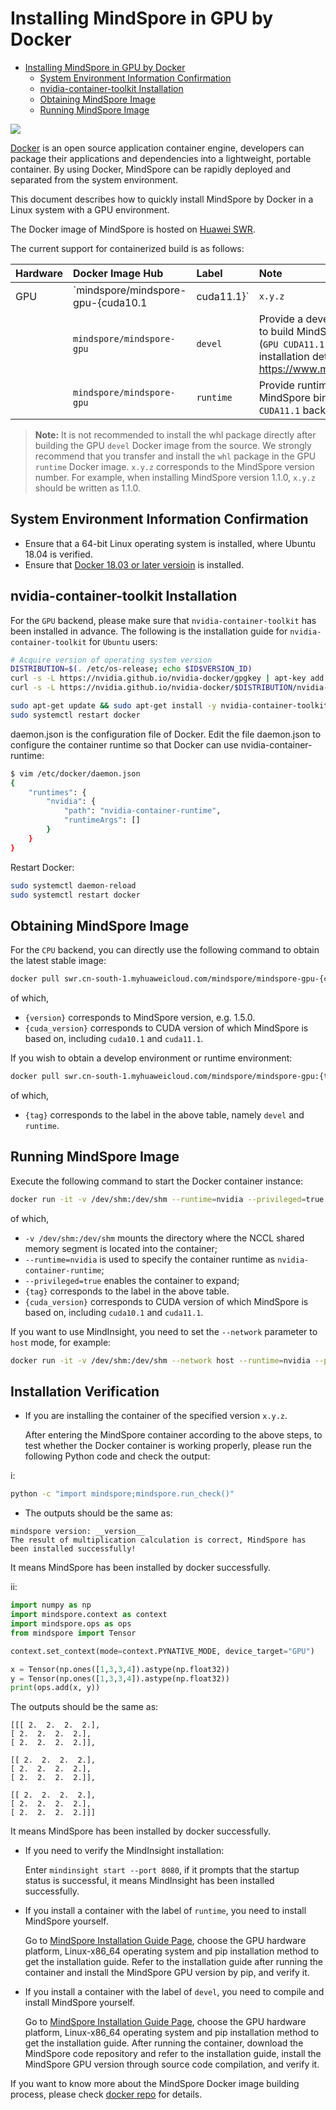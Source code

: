 # Installing MindSpore in GPU by Docker

<!-- TOC -->

- [Installing MindSpore in GPU by Docker](#installing-mindSpore-in-gpu-by-docker)
    - [System Environment Information Confirmation](#system-environment-information-confirmation)
    - [nvidia-container-toolkit Installation](#nvidia-container-toolkit-installation)
    - [Obtaining MindSpore Image](#obtaining-mindspore-image)
    - [Running MindSpore Image](#running-mindspore-image)

<!-- /TOC -->

<a href="https://gitee.com/mindspore/docs/blob/r1.5/install/mindspore_gpu_install_docker_en.md" target="_blank"><img src="https://gitee.com/mindspore/docs/raw/r1.5/resource/_static/logo_source_en.png"></a>

[Docker](https://docs.docker.com/get-docker/) is an open source application container engine, developers can package their applications and dependencies into a lightweight, portable container. By using Docker, MindSpore can be rapidly deployed and separated from the system environment.

This document describes how to quickly install MindSpore by Docker in a Linux system with a GPU environment.

The Docker image of MindSpore is hosted on [Huawei SWR](https://support.huaweicloud.com/swr/index.html).

The current support for containerized build is as follows:

| Hardware   | Docker Image Hub                | Label                       | Note                                       |
| :----- | :------------------------ | :----------------------- | :--------------------------------------- |
| GPU    | `mindspore/mindspore-gpu-{cuda10.1|cuda11.1}` | `x.y.z`                  | A production environment with the MindSpore `x.y.z` GPU version pre-installed. (CUDA10.1 or CUDA11.1 backend) |
|        | `mindspore/mindspore-gpu` | `devel`                  | Provide a development environment to build MindSpore from the source (`GPU CUDA11.1` backend). For installation details, please refer to <https://www.mindspore.cn/install/en>. |
|        | `mindspore/mindspore-gpu` | `runtime`                | Provide runtime environment, MindSpore binary package (`GPU CUDA11.1` backend) is not installed. |

> **Note:** It is not recommended to install the whl package directly after building the GPU `devel` Docker image from the source. We strongly recommend that you transfer and install the `whl` package in the GPU `runtime` Docker image.
> `x.y.z` corresponds to the MindSpore version number. For example, when installing MindSpore version 1.1.0, `x.y.z` should be written as 1.1.0.

## System Environment Information Confirmation

- Ensure that a 64-bit Linux operating system is installed, where Ubuntu 18.04 is verified.
- Ensure that [Docker 18.03 or later versioin](https://docs.docker.com/get-docker/) is installed.

## nvidia-container-toolkit Installation

For the `GPU` backend, please make sure that `nvidia-container-toolkit` has been installed in advance. The following is the installation guide for `nvidia-container-toolkit` for `Ubuntu` users:

```bash
# Acquire version of operating system version
DISTRIBUTION=$(. /etc/os-release; echo $ID$VERSION_ID)
curl -s -L https://nvidia.github.io/nvidia-docker/gpgkey | apt-key add -
curl -s -L https://nvidia.github.io/nvidia-docker/$DISTRIBUTION/nvidia-docker.list | tee /etc/apt/sources.list.d/nvidia-docker.list

sudo apt-get update && sudo apt-get install -y nvidia-container-toolkit nvidia-docker2
sudo systemctl restart docker
```

daemon.json is the configuration file of Docker. Edit the file daemon.json to configure the container runtime so that Docker can use nvidia-container-runtime:

```bash
$ vim /etc/docker/daemon.json
{
    "runtimes": {
        "nvidia": {
            "path": "nvidia-container-runtime",
            "runtimeArgs": []
        }
    }
}
```

Restart Docker:

```bash
sudo systemctl daemon-reload
sudo systemctl restart docker
```

## Obtaining MindSpore Image

For the `CPU` backend, you can directly use the following command to obtain the latest stable image:

```bash
docker pull swr.cn-south-1.myhuaweicloud.com/mindspore/mindspore-gpu-{cuda_version}:{version}
```

of which,

- `{version}` corresponds to MindSpore version, e.g. 1.5.0.
- `{cuda_version}` corresponds to CUDA version of which MindSpore is based on, including `cuda10.1` and `cuda11.1`.

If you wish to obtain a develop environment or runtime environment:

```bash
docker pull swr.cn-south-1.myhuaweicloud.com/mindspore/mindspore-gpu:{tag}
```

of which,

- `{tag}` corresponds to the label in the above table, namely `devel` and `runtime`.

## Running MindSpore Image

Execute the following command to start the Docker container instance:

```bash
docker run -it -v /dev/shm:/dev/shm --runtime=nvidia --privileged=true swr.cn-south-1.myhuaweicloud.com/mindspore/mindspore-gpu-{cuda_version}:{tag} /bin/bash
```

of which,

- `-v /dev/shm:/dev/shm` mounts the directory where the NCCL shared memory segment is located into the container;
- `--runtime=nvidia` is used to specify the container runtime as `nvidia-container-runtime`;
- `--privileged=true` enables the container to expand;
- `{tag}` corresponds to the label in the above table.
- `{cuda_version}` corresponds to CUDA version of which MindSpore is based on, including `cuda10.1` and `cuda11.1`.

If you want to use MindInsight, you need to set the `--network` parameter to `host` mode, for example:

```bash
docker run -it -v /dev/shm:/dev/shm --network host --runtime=nvidia --privileged=true swr.cn-south-1.myhuaweicloud.com/mindspore/mindspore-gpu-{cuda_version}:{tag} /bin/bash
```

## Installation Verification

- If you are installing the container of the specified version `x.y.z`.

    After entering the MindSpore container according to the above steps, to test whether the Docker container is working properly, please run the following Python code and check the output:

i:

```bash
python -c "import mindspore;mindspore.run_check()"
```

- The outputs should be the same as:

```text
mindspore version: __version__
The result of multiplication calculation is correct, MindSpore has been installed successfully!
```

It means MindSpore has been installed by docker successfully.

ii:

```python
import numpy as np
import mindspore.context as context
import mindspore.ops as ops
from mindspore import Tensor

context.set_context(mode=context.PYNATIVE_MODE, device_target="GPU")

x = Tensor(np.ones([1,3,3,4]).astype(np.float32))
y = Tensor(np.ones([1,3,3,4]).astype(np.float32))
print(ops.add(x, y))
```

The outputs should be the same as:

```text
[[[ 2.  2.  2.  2.],
[ 2.  2.  2.  2.],
[ 2.  2.  2.  2.]],

[[ 2.  2.  2.  2.],
[ 2.  2.  2.  2.],
[ 2.  2.  2.  2.]],

[[ 2.  2.  2.  2.],
[ 2.  2.  2.  2.],
[ 2.  2.  2.  2.]]]
```

It means MindSpore has been installed by docker successfully.

- If you need to verify the MindInsight installation:

    Enter ```mindinsight start --port 8080```, if it prompts that the startup status is successful, it means MindInsight has been installed successfully.

- If you install a container with the label of `runtime`, you need to install MindSpore yourself.

    Go to [MindSpore Installation Guide Page](https://www.mindspore.cn/install/en), choose the GPU hardware platform, Linux-x86_64 operating system and pip installation method to get the installation guide. Refer to the installation guide after running the container and install the MindSpore GPU version by pip, and verify it.

- If you install a container with the label of `devel`, you need to compile and install MindSpore yourself.

    Go to [MindSpore Installation Guide Page](https://www.mindspore.cn/install/en), choose the GPU hardware platform, Linux-x86_64 operating system and pip installation method to get the installation guide. After running the container, download the MindSpore code repository and refer to the installation guide, install the MindSpore GPU version through source code compilation, and verify it.

If you want to know more about the MindSpore Docker image building process, please check [docker repo](https://gitee.com/mindspore/mindspore/blob/r1.5/scripts/docker/README.md) for details.
